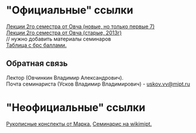 # "Официальные" ссылки
[Лекции 2го семестра от Овча (новые, но только первые 7)](https://lms.mipt.ru/course/view.php?id=12&type=lecture#section-2)  
[Лекции 2го семестра от Овча (старые, 2013г)](https://lectoriy.mipt.ru/course/Physics-Thermodynamics-09L/lectures)  
// нужно добавить материалы семинаров  
[Таблица с брс баллами.](https://docs.google.com/spreadsheets/d/1HwuChCWgpusm-0oG_RnH-o3sKKyqvB5a6fFEXyAVaZY/edit#gid=0)  

## Обратная связь
Лектор (Овчинкин Владимир Александрович).  
Почта семинариста (Усков Владимир Владимирович) - uskov.vv@mipt.ru  

# "Неофициальные" ссылки
[Рукописные конспекты от Марка.](https://bit.ly/physicssem2)
[Семинарис на wikimipt.](http://wikimipt.org/wiki/Усков_Владимир_Владимирович)
